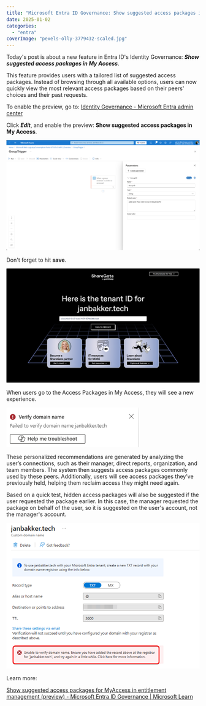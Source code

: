 ```yaml
---
title: "Microsoft Entra ID Governance: Show suggested access packages in My Access"
date: 2025-01-02
categories: 
  - "entra"
coverImage: "pexels-olly-3779432-scaled.jpg"
---
```


Today's post is about a new feature in Entra ID's Identity Governance: **_Show suggested access packages in My Access_**.

This feature provides users with a tailored list of suggested access packages. Instead of browsing through all available options, users can now quickly view the most relevant access packages based on their peers' choices and their past requests.

To enable the preview, go to: [Identity Governance - Microsoft Entra admin center](https://entra.microsoft.com/?feature.msaljs=true#view/Microsoft_AAD_ERM/DashboardBlade/~/elmSetting)

Click **_Edit_**, and enable the preview: **Show suggested access packages in My Access**.

![](/assets/images/image-26.png)

Don't forget to hit **save**.

![](/assets/images/image.png)

When users go to the Access Packages in My Access, they will see a new experience.

![](/assets/images/image-1.png)

These personalized recommendations are generated by analyzing the user’s connections, such as their manager, direct reports, organization, and team members. The system then suggests access packages commonly used by these peers. Additionally, users will see access packages they’ve previously held, helping them reclaim access they might need again.

Based on a quick test, hidden access packages will also be suggested if the user requested the package earlier. In this case, the manager requested the package on behalf of the user, so it is suggested on the user's account, not the manager's account.

![](/assets/images/image-2.png)

Learn more:

[Show suggested access packages for MyAccess in entitlement management (preview) - Microsoft Entra ID Governance | Microsoft Learn](https://learn.microsoft.com/en-us/entra/id-governance/entitlement-management-suggested-access-packages)
